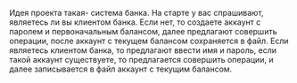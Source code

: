 Идея проекта такая- система банка. На старте у вас спрашивают, являетесь ли вы клиентом банка. Если нет, то создаете аккаунт с паролем и первоначальным балансом, 
далее предлагают совершить операции, после аккаунт с текущем балансом сохраняется в файл. 
Если являетесь клиентом банка, то предлагают ввести имя и пароль, если такой аккаунт существуете, то предлагается совершить операции, и далее записывается в файл аккаунт с текущим балансом.

